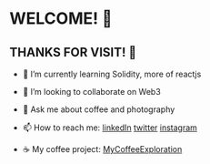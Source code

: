 # WELCOME! 🥳
## THANKS FOR VISIT! 🎉

<!--
**MAB015/MAB015** is a ✨ _special_ ✨ repository because its `README.md` (this file) appears on your GitHub profile.

Here are some ideas to get you started:

- 🔭 I’m currently working on ...
- 🌱 I’m currently learning ...
- 👯 I’m looking to collaborate on ...
- 🤔 I’m looking for help with ...
- 💬 Ask me about ...
- 📫 How to reach me: ...
- 😄 Pronouns: ...
- ⚡ Fun fact: ...
-->

- 🌱 I’m currently learning Solidity, more of reactjs
- 👯 I’m looking to collaborate on Web3
- 💬 Ask me about coffee and photography
- 📫 How to reach me: [linkedIn](https://www.linkedin.com/in/mab015/) [twitter](https://www.twitter.com/mabo15/) [instagram](https://www.instagram.com/mab_015/)

- ☕ My coffee project: [MyCoffeeExploration](https://www.instagram.com/mycoffeeexploration/)
